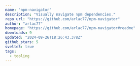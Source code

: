 ```yaml
---
name: "npm-navigator"
description: "Visually navigate npm dependencies."
repo_url: "https://github.com/arlac77/npm-navigator"
author: "arlac77"
homepage: "https://github.com/arlac77/npm-navigator#readme"
downloads: 9
updated: "2024-09-26T18:26:43.378Z"
github_stars: 5
svelte5: true
tags: 
  - tooling
---
```

